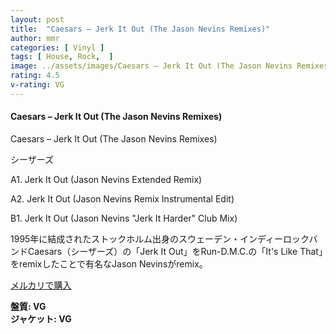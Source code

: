 ```yaml
---
layout: post
title:  "Caesars – Jerk It Out (The Jason Nevins Remixes)"
author: mmr
categories: [ Vinyl ]
tags: [ House, Rock,  ]
image: ../assets/images/Caesars – Jerk It Out (The Jason Nevins Remixes).jpg
rating: 4.5
v-rating: VG
---
```


#### Caesars – Jerk It Out (The Jason Nevins Remixes)

Caesars – Jerk It Out (The Jason Nevins Remixes)

シーザーズ

A1. Jerk It Out (Jason Nevins Extended Remix)

A2. Jerk It Out (Jason Nevins Remix Instrumental Edit)

B1. Jerk It Out (Jason Nevins "Jerk It Harder" Club Mix)

1995年に結成されたストックホルム出身のスウェーデン・インディーロックバンドCaesars（シーザーズ）の「Jerk It Out」をRun-D.M.C.の「It's Like That」をremixしたことで有名なJason Nevinsがremix。

[メルカリで購入](https://jp.mercari.com/item/m91108414555?afid=6142608987)

<div class="mt-4 mb-4 d-flex align-items-center">
<strong class="mr-1">盤質: VG</strong>
</div>
<div class="mt-4 mb-4 d-flex align-items-center">
<strong class="mr-1">ジャケット: VG</strong>
</div>

